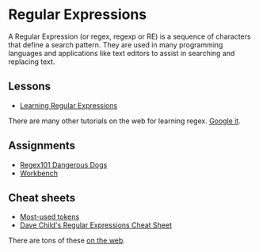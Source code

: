 # Regular Expressions

A Regular Expression (or regex, regexp or RE) is a sequence of characters that define a search pattern. They are used in many programming languages and applications like text editors to assist in searching and replacing text.

## Lessons

- [Learning Regular Expressions](https://drive.google.com/open?id=1DvAM4lnGJLefo9skD8GgM-_9S1BEhpjJfV86yhJavI0)

There are many other tutorials on the web for learning regex. [Google it](https://www.google.com/search?q=regular+expression+tutorial&oq=regular+expression+tu).

## Assignments

- [Regex101 Dangerous Dogs](rubric-regex101.md)
- [Workbench](rubric-wb.md)

## Cheat sheets

- [Most-used tokens](https://drive.google.com/open?id=0B8ConnGcXrv8bFhMOFN3cmxxSWc)
- [Dave Child's Regular Expressions Cheat Sheet](https://drive.google.com/open?id=0B8ConnGcXrv8bnJwdEtWVGx4N0E)

There are tons of these [on the web](https://www.google.com/search?ei=sBliXeqiLYTcsAW0hLWYAg&q=regular+expression+cheat+sheet).
